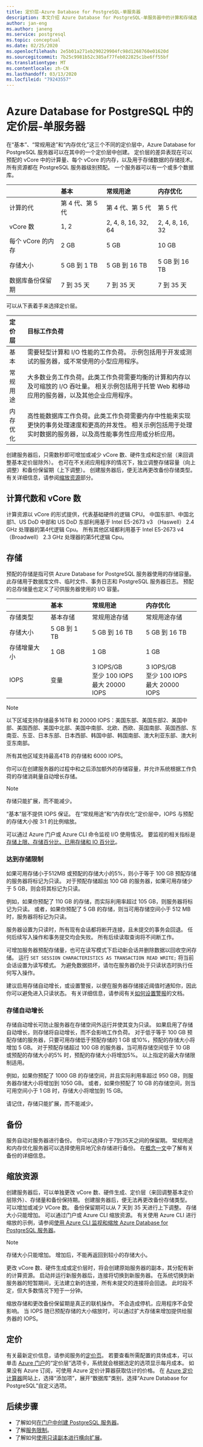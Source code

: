```yaml
---
title: 定价层-Azure Database for PostgreSQL-单服务器
description: 本文介绍 Azure Database for PostgreSQL-单服务器中的计算和存储选项。
author: jan-eng
ms.author: janeng
ms.service: postgresql
ms.topic: conceptual
ms.date: 02/25/2020
ms.openlocfilehash: 2e5b01a271eb290229904fc98d1268760e01620d
ms.sourcegitcommit: 7b25c9981b52c385af77feb022825c1be6ff55bf
ms.translationtype: MT
ms.contentlocale: zh-CN
ms.lasthandoff: 03/13/2020
ms.locfileid: "79243557"
---
```

# <a name="pricing-tiers-in-azure-database-for-postgresql---single-server"></a>Azure Database for PostgreSQL 中的定价层-单服务器

在“基本”、“常规用途”和“内存优化”这三个不同的定价层中，Azure Database for PostgreSQL 服务器可以在其中的一个定价层中创建。 定价层的差异表现在可以预配的 vCore 中的计算量、每个 vCore 的内存，以及用于存储数据的存储技术。 所有资源都在 PostgreSQL 服务器级别预配。 一个服务器可以有一个或多个数据库。

|    | **基本** | **常规用途** | **内存优化** |
|:---|:----------|:--------------------|:---------------------|
| 计算的代 | 第 4 代、第 5 代 | 第 4 代、第 5 代 | 第 5 代 |
| vCore 数 | 1, 2 | 2, 4, 8, 16, 32, 64 |2, 4, 8, 16, 32 |
| 每个 vCore 的内存 | 2 GB | 5 GB | 10 GB |
| 存储大小 | 5 GB 到 1 TB | 5 GB 到 16 TB | 5 GB 到 16 TB |
| 数据库备份保留期 | 7 到 35 天 | 7 到 35 天 | 7 到 35 天 |

可以从下表着手来选择定价层。

| 定价层 | 目标工作负荷 |
|:-------------|:-----------------|
| 基本 | 需要轻型计算和 I/O 性能的工作负荷。 示例包括用于开发或测试的服务器，或不常使用的小型应用程序。 |
| 常规用途 | 大多数业务工作负荷。此类工作负荷需要均衡的计算和内存以及可缩放的 I/O 吞吐量。 相关示例包括用于托管 Web 和移动应用的服务器，以及其他企业应用程序。|
| 内存优化 | 高性能数据库工作负荷。此类工作负荷需要内存中性能来实现更快的事务处理速度和更高的并发性。 相关示例包括用于处理实时数据的服务器，以及高性能事务性应用或分析应用。|

创建服务器后，只需数秒即可增加或减少 vCore 数、硬件生成和定价层（来回调整基本定价层除外）。 也可在不关闭应用程序的情况下，独立调整存储容量（向上调整）和备份保留期（上下调整）。 创建服务器后，便无法再更改备份存储类型。 有关详细信息，请参阅[缩放资源](#scale-resources)部分。

## <a name="compute-generations-and-vcores"></a>计算代数和 vCore 数

计算资源以 vCore 的形式提供，代表基础硬件的逻辑 CPU。 中国东部1、中国北部1、US DoD 中部和 US DoD 东部利用基于 Intel E5-2673 v3 （Haswell） 2.4 GHz 处理器的第4代逻辑 Cpu。 所有其他区域都利用基于 Intel E5-2673 v4 （Broadwell） 2.3 GHz 处理器的第5代逻辑 Cpu。

## <a name="storage"></a>存储

预配的存储是指可供 Azure Database for PostgreSQL 服务器使用的存储容量。 此存储用于数据库文件、临时文件、事务日志和 PostgreSQL 服务器日志。 预配的总存储量也定义了可供服务器使用的 I/O 容量。

|    | **基本** | **常规用途** | **内存优化** |
|:---|:----------|:--------------------|:---------------------|
| 存储类型 | 基本存储 | 常规用途存储 | 常规用途存储 |
| 存储大小 | 5 GB 到 1 TB | 5 GB 到 16 TB | 5 GB 到 16 TB |
| 存储增量大小 | 1 GB | 1 GB | 1 GB |
| IOPS | 变量 |3 IOPS/GB<br/>至少 100 IOPS<br/>最大 20000 IOPS | 3 IOPS/GB<br/>至少 100 IOPS<br/>最大 20000 IOPS |

> [!NOTE]
> 以下区域支持存储最多16TB 和 20000 IOPS：美国东部、美国东部2、美国中部、美国西部、美国中北部、美国中南部、北欧、西欧、英国南部、英国西部、东南亚、东亚、日本东部、日本西部、韩国中部、韩国南部、澳大利亚东部、澳大利亚东南部。
>
> 所有其他区域支持最高4TB 的存储和 6000 IOPS。
>

你可以在创建服务器的过程中和之后添加额外的存储容量，并允许系统根据工作负荷的存储消耗量自动增长存储。 

>[!NOTE]
> 存储只能扩展，而不能减少。

“基本”层不提供 IOPS 保证。 在“常规用途”和“内存优化”定价层中，IOPS 与预配的存储大小按 3:1 的比例缩放。

可以通过 Azure 门户或 Azure CLI 命令监视 I/O 使用情况。 要监视的相关指标是[存储上限、存储百分比、已用存储和 IO 百分比](concepts-monitoring.md)。

### <a name="reaching-the-storage-limit"></a>达到存储限制

如果可用存储小于512MB 或预配的存储大小的5%，则小于等于 100 GB 预配存储的服务器将标记为只读。 对于预配存储超出 100 GB 的服务器，如果可用存储少于 5 GB，则会将其标记为只读。

例如，如果你预配了 110 GB 的存储，而实际利用率超过 105 GB，则服务器将标记为只读。 或者，如果你预配了 5 GB 的存储，则当可用存储空间小于 512 MB 时，服务器将标记为只读。

服务器设置为只读时，所有现有会话都将断开连接，且未提交的事务会回退。 任何后续写入操作和事务提交均会失败。 所有后续读取查询将不间断工作。  

可增加服务器预配存储量，也可在读写模式下启动新会话并删除数据以回收空闲存储。 运行 `SET SESSION CHARACTERISTICS AS TRANSACTION READ WRITE;` 将当前会话设置为读写模式。 为避免数据损坏，请勿在服务器仍处于只读状态时执行任何写入操作。

建议启用存储自动增长，或设置警报，以便在服务器存储接近阈值时通知你，因此你可以避免进入只读状态。 有关详细信息，请参阅有关[如何设置警报](howto-alert-on-metric.md)的文档。

### <a name="storage-auto-grow"></a>存储自动增长

存储自动增长可防止服务器在存储空间外运行并使其变为只读。 如果启用了存储自动增长，则存储将自动增长，而不会影响工作负荷。 对于低于等于 100 GB 预配存储的服务器，只要可用存储低于预配存储的 1 GB 或10%，预配的存储大小将增加 5 GB。 对于预配存储超过 100 GB 的服务器，当可用存储空间低于 10 GB 或预配的存储大小的5% 时，预配的存储大小将增加5%。 以上指定的最大存储限制适用。

例如，如果你预配了 1000 GB 的存储空间，并且实际利用率超过 950 GB，则服务器存储大小将增加到 1050 GB。 或者，如果你预配了 10 GB 的存储空间，则当可用空间小于 1 GB 时，存储大小将增加到 15 GB。

请记住，存储只能扩展，而不能减少。

## <a name="backup"></a>备份

服务自动对服务器进行备份。 你可以选择介于7到35天之间的保留期。 常规用途和内存优化服务器可以选择使用异地冗余存储进行备份。 在[概念一文](concepts-backup.md)中了解有关备份的详细信息。

## <a name="scale-resources"></a>缩放资源

创建服务器后，可以单独更改 vCore 数、硬件生成、定价层（来回调整基本定价层除外）、存储量和备份保持期。 创建服务器后，便无法再更改备份存储类型。 可以增加或减少 VCore 数。 备份保留期可以从 7 天到 35 天进行上下调整。 存储大小只能增加。 可以通过门户或 Azure CLI 缩放资源。 有关使用 Azure CLI 进行缩放的示例，请参阅[使用 Azure CLI 监视和缩放 Azure Database for PostgreSQL 服务器](scripts/sample-scale-server-up-or-down.md)。

> [!NOTE] 
> 存储大小只能增加。 增加后，不能再返回到较小的存储大小。

更改 vCore 数、硬件生成或定价层时，将会创建原始服务器的副本，其分配有新的计算资源。 启动并运行新服务器后，连接将切换到新服务器。 在系统切换到新服务器的短暂期间，无法建立新的连接，所有未提交的连接将会回退。 此时段不定，但大多数情况下短于一分钟。

缩放存储和更改备份保留期是真正的联机操作。 不会造成停机，应用程序不会受影响。 当 IOPS 随已预配存储的大小缩放时，可以通过扩大存储来增加提供给服务器的 IOPS。

## <a name="pricing"></a>定价

有关最新定价信息，请参阅服务的[定价页](https://azure.microsoft.com/pricing/details/PostgreSQL/)。 若要查看所需配置的具体成本，可以单击 [Azure 门户](https://portal.azure.com/#create/Microsoft.PostgreSQLServer)的“定价层”选项卡，系统就会根据选定的选项显示每月成本。 如果没有 Azure 订阅，可使用 Azure 定价计算器获取估计的价格。 在 [Azure 定价计算器](https://azure.microsoft.com/pricing/calculator/)网站上，选择“添加项”，展开“数据库”类别，选择“Azure Database for PostgreSQL”自定义选项。

## <a name="next-steps"></a>后续步骤

- 了解如何[在门户中创建 PostgreSQL 服务器](tutorial-design-database-using-azure-portal.md)。
- 了解[服务限制](concepts-limits.md)。 
- 了解如何[使用只读副本进行横向扩展](howto-read-replicas-portal.md)。
